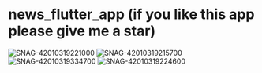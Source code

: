 # news_flutter_app (if you like this app please give me a star)
![SNAG-42010319221000](https://user-images.githubusercontent.com/59305419/90962136-02c30880-e4ae-11ea-8074-8373a1e7d2b2.png)
![SNAG-42010319215700](https://user-images.githubusercontent.com/59305419/90962134-00f94500-e4ae-11ea-80c5-c473ed0e633a.png)
![SNAG-42010319334700](https://user-images.githubusercontent.com/59305419/90962193-88df4f00-e4ae-11ea-81e0-0dda69dc178b.png)
![SNAG-42010319224600](https://user-images.githubusercontent.com/59305419/90962138-048ccc00-e4ae-11ea-8668-3c01eeaa0378.png)
